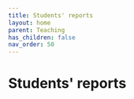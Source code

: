 ```yaml
---
title: Students' reports
layout: home
parent: Teaching
has_children: false
nav_order: 50
---
```




# Students' reports
